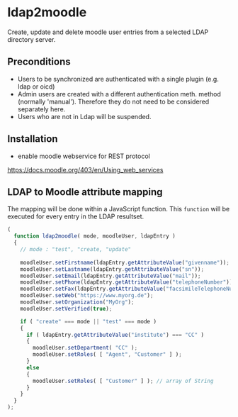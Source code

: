 # ldap2moodle

Create, update and delete moodle user entries from a selected LDAP directory server.

## Preconditions

* Users to be synchronized are authenticated with a single plugin (e.g. ldap or oicd)
* Admin users are created with a different authentication meth. method (normally 'manual').
  Therefore they do not need to be considered separately here.
* Users who are not in Ldap will be suspended.
  

## Installation

* enable moodle webservice for REST protocol

https://docs.moodle.org/403/en/Using_web_services

## LDAP to Moodle attribute mapping

The mapping will be done within a JavaScript function.
This `function` will be executed for every entry in the LDAP resultset.
 
```javascript
(
  function ldap2moodle( mode, moodleUser, ldapEntry )
  {
    // mode : "test", "create, "update"
    
    moodleUser.setFirstname(ldapEntry.getAttributeValue("givenname"));
    moodleUser.setLastname(ldapEntry.getAttributeValue("sn"));
    moodleUser.setEmail(ldapEntry.getAttributeValue("mail"));
    moodleUser.setPhone(ldapEntry.getAttributeValue("telephoneNumber"));
    moodleUser.setFax(ldapEntry.getAttributeValue("facsimileTelephoneNumber"));
    moodleUser.setWeb("https://www.myorg.de");
    moodleUser.setOrganization("MyOrg");
    moodleUser.setVerified(true);

    if ( "create" === mode || "test" === mode )
    {
      if ( ldapEntry.getAttributeValue("institute") === "CC" )
      {
        moodleUser.setDepartment( "CC" );
        moodleUser.setRoles( [ "Agent", "Customer" ] );
      }
      else
      {
        moodleUser.setRoles( [ "Customer" ] ); // array of String
      }
    }
  }
);
```

